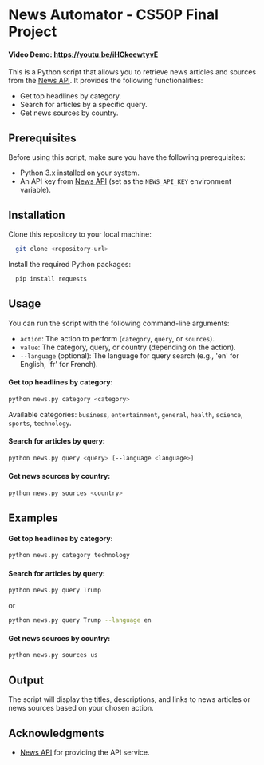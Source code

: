 
 # News Automator - CS50P Final Project
  #### Video Demo:  <https://youtu.be/iHCkeewtyvE>


This is a Python script that allows you to retrieve news articles and sources from the [News API](https://newsapi.org/). It provides the following functionalities:

- Get top headlines by category.
- Search for articles by a specific query.
- Get news sources by country.

## Prerequisites

Before using this script, make sure you have the following prerequisites:

- Python 3.x installed on your system.
- An API key from [News API](https://newsapi.org/) (set as the `NEWS_API_KEY` environment variable).



## Installation

Clone this repository to your local machine:



```bash
  git clone <repository-url>
```

Install the required Python packages:

```bash
  pip install requests
```
## Usage

You can run the script with the following command-line arguments:

- `action`: The action to perform (`category`, `query`, or `sources`).
- `value`: The category, query, or country (depending on the action).
- `--language` (optional): The language for query search (e.g., 'en' for English, 'fr' for French).

#### Get top headlines by category:
```bash
python news.py category <category>

```
Available categories: `business`, `entertainment`, `general`, `health`, `science`, `sports`, `technology`.

#### Search for articles by query:
```bash
python news.py query <query> [--language <language>]

```
#### Get news sources by country:
```bash
python news.py sources <country>

```

## Examples

#### Get top headlines by category:
```bash
python news.py category technology

```

#### Search for articles by query:
```bash
python news.py query Trump

```
or
```bash
python news.py query Trump --language en

```
#### Get news sources by country:
```bash
python news.py sources us

```
## Output

The script will display the titles, descriptions, and links to news articles or news sources based on your chosen action.



## Acknowledgments

- [News API](https://newsapi.org/) for providing the API service.

